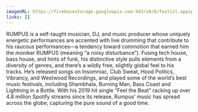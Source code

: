 ```yaml
---
imageURL: https://firebasestorage.googleapis.com:443/v0/b/festivl.appspot.com/o/userContent%2F969EBACB-349E-4CFE-AF3B-F0D59718366B.png?alt=media&token=c9c371f4-b997-437b-8636-97e993623a4b
links: []
---
```

RUMPUS is a self-taught musician, DJ, and music producer whose uniquely energetic performances are accented with live drumming that contribute to his raucous performances—a tendency toward commotion that earned him the moniker RUMPUS (meaning “a noisy disturbance”). Fusing tech house, bass house, and hints of funk, his distinctive style pulls elements from a diversity of genres, and there’s a wildly free, slightly global feel to his tracks. He’s released songs on Insomniac, Club Sweat, Hood Politics, Vibrancy, and Westwood Recordings, and played some of the world’s best music festivals, including Shambhala, Burning Man, Bass Coast and Lightning in a Bottle. With his 2019 hit single “Feel the Beat” racking up over 4.8 million Spotify streams since its release, Rumpus’ music has spread across the globe, capturing the pure sound of a good time.